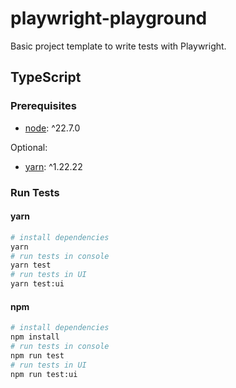 # playwright-playground
Basic project template to write tests with Playwright.

## TypeScript

### Prerequisites
- [node](https://nodejs.org/en/download/package-manager/current): ^22.7.0

Optional:
- [yarn](https://yarnpkg.com/getting-started/install): ^1.22.22

### Run Tests

#### yarn
```sh
# install dependencies
yarn
# run tests in console
yarn test
# run tests in UI
yarn test:ui
```

#### npm
```sh
# install dependencies
npm install
# run tests in console
npm run test
# run tests in UI
npm run test:ui
```

